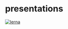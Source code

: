 # presentations

[![lerna](https://img.shields.io/badge/maintained%20with-lerna-cc00ff.svg)](https://lernajs.io/)
